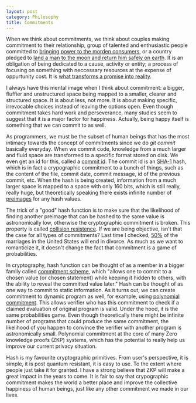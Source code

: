 ```yaml
---
layout: post
category: Philosophy
title: Commitments
---
```


When we think about commitments, we think about couples making
commitment to their relationship, group of talented and enthusiastic
people committed to [bringing power to the morden
consumers](https://minnatechnologies.com/about/), or a country
pledged to [land a man to the moon and return him safely on
earth](https://www.youtube.com/watch?v=QXqlziZV63k). It is an
obligation of being dedicated to a cause, activity or entity; a
process of focusing on something with neccessary resources at the
expense of oppurtunity cost. It is [what transforms a promise
into
reality](https://www.sparkpeople.com/mypage_public_journal_individual.asp?blog_id=2925515).

I always have this mental image when I think about commitment: a
bigger, fluffier and unstructured space being mapped to a smaller,
clearer and structured space. It is about less, not more. It is
about making specific, irrevocable choices instead of leaving the
options open. Even though commitment takes hard work and perseverance,
many studies seem to suggest that it is a major factor for
happiness. Actually, being happy itself is something that we can
commit to as well.

As programmers, we must be the subset of human beings that has
the most intimacy towards the concept of commitments since we do _git
commit_ basically everyday. When we commit code, knowledge from a much
larger and fluid space are transformed to a specific
format stored on disk. We even get an id for this, called a
[commit
id](https://stackoverflow.com/questions/29106996/what-is-a-git-commit-id). The
commit id is an [SHA-1](https://en.wikipedia.org/wiki/SHA-1) hash,
which is in fact a crypographic commitment to a bunch of things, such
as the content of the file, commit date, commit message, id of the
previous commit, etc. When the hash is being created, information from a much larger
space is mapped to a space with only 160 bits, which is still really,
really huge, but theoretically speaking there exists infinite number of
[preimages](https://www.quora.com/What-are-preimages-in-the-context-of-cryptographic-hash-functions)
for any hash values.

The trick of a "good" hash function is to make
sure that the likelihood of finding another preimage that can be
hashed to the same value is astronomically low, otherwise the
cryptographic commitment is broken. This property is
called [collision
resistence](https://en.wikipedia.org/wiki/Collision_resistance). If we are being
objective, isn't that the case for all types of commitments? Last time
I checked,
[50%](https://www.wf-lawyers.com/divorce-statistics-and-facts/) of the
marriages in the United States will end in divorce. As much as we want
to romanticize it, it doesn't change the fact that commitment is a game
of probabilities.

In cryptography, hash function can be thought of as a member in a bigger
family called [commitment
scheme](https://en.wikipedia.org/wiki/Commitment_scheme), which "allows
one to commit to a chosen value (or chosen statement) while keeping it
hidden to others, with the ability to reveal the committed value
later." Hash can be thought of as one way to commit to static information. As
it turns out, we can create commitment to dynamic program as well, for
example, using [polynomial
commitment](http://cacr.uwaterloo.ca/techreports/2010/cacr2010-10.pdf). This
allows verifier who has this commitment to check if a claimed
evaluation of original program is valid. Under the hood, it is the same
probabilities game. Even though theoretically there might be infinite
number of programs that could produce the same commitment, the
likelihood of you happen to convince the verifier with another program
is astronomically small. Polynomial commitment at the core of many Zero
knowledge proofs (ZKP) systems, which has the potential to really help
us improve our current privacy situation.

Hash is my favourite cryptographic primitives. From user's
perspective, it is simple, it is post quantum resistant, it is easy to
use. To the extent where people just take it for granted. I have a
strong believe that ZKP will make a great impact in the years to
come. It is fair to say that crypographic commitment makes the world a
better place and improve the collective happiness of human beings,
just like any other commitment we made in our lives.
